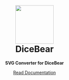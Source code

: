 <h1 align="center"><img src="https://dicebear.com/api/male/seed.svg?mood=happy" width="124" /> <br />DiceBear</h1>
<p align="center">
  <strong>SVG Converter for DiceBear</strong>
</p>

<p align="center">
  <a href="https://dicebear.com/">
    Read Documentation
  </a>
</p>
